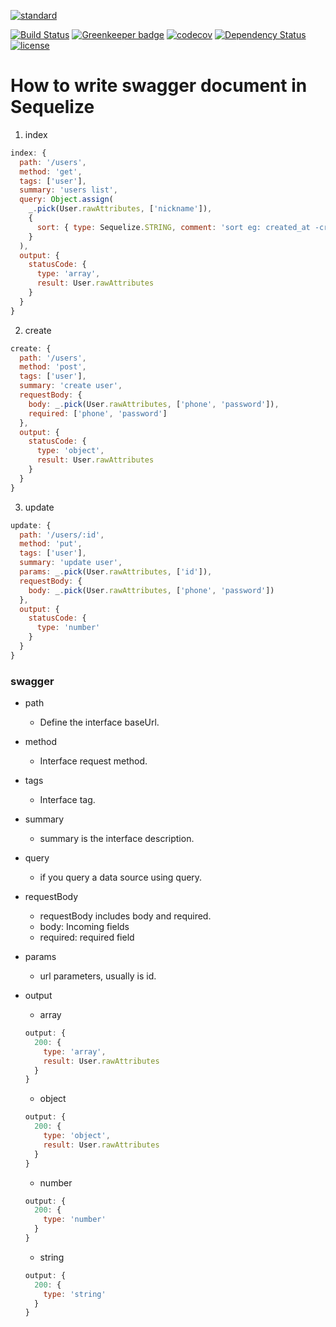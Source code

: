 [![standard][standard-image]][standard-url]

[![Build Status][travis-image]][travis-url]
[![Greenkeeper badge](https://badges.greenkeeper.io/AlfieriChou/sequelize_swagger2.0.svg)](https://greenkeeper.io/)
[![codecov][codecov-image]][codecov-url]
[![Dependency Status][daviddm-image]][daviddm-url]
[![license][license-image]][license-url]

# How to write swagger document in Sequelize

1. index

  ```javascript
  index: {
    path: '/users',
    method: 'get',
    tags: ['user'],
    summary: 'users list',
    query: Object.assign(
      _.pick(User.rawAttributes, ['nickname']),
      {
        sort: { type: Sequelize.STRING, comment: 'sort eg: created_at -created_at' }
      }
    ),
    output: {
      statusCode: {
      	type: 'array',
      	result: User.rawAttributes
      }
    }
  }
  ```
	
2. create

  ```javascript
  create: {
    path: '/users',
    method: 'post',
    tags: ['user'],
    summary: 'create user',
    requestBody: {
      body: _.pick(User.rawAttributes, ['phone', 'password']),
      required: ['phone', 'password']
    },
    output: {
      statusCode: {
      	type: 'object',
      	result: User.rawAttributes
      }
    }
  }
  ```

3. update

  ```javascript
  update: {
    path: '/users/:id',
    method: 'put',
    tags: ['user'],
    summary: 'update user',
    params: _.pick(User.rawAttributes, ['id']),
    requestBody: {
      body: _.pick(User.rawAttributes, ['phone', 'password'])
    },
    output: {
      statusCode: {
      	type: 'number'
      }
    }
  }
  ```

### swagger

* path
  * Define the interface baseUrl.

* method
  * Interface request method.

* tags
  * Interface tag.

* summary
  * summary is the interface description.

* query
  * if you query a data source using query.

* requestBody
  * requestBody includes body and required.
  * body: Incoming fields
  * required: required field

* params
  * url parameters, usually is id.

* output

  * array

  ```javascript
  output: {
    200: {
      type: 'array',
      result: User.rawAttributes
    }
  }
  ```

  * object
  
  ```javascript
  output: {
    200: {
      type: 'object',
      result: User.rawAttributes
    }
  }
  ```

  * number
  
  ```javascript
  output: {
    200: {
      type: 'number'
    }
  }
  ```

  * string
  
  ```javascript
  output: {
    200: {
      type: 'string'
    }
  }
  ```

[travis-image]: https://travis-ci.org/AlfieriChou/sequelize_swagger2.0.svg?branch=master
[travis-url]: https://travis-ci.org/AlfieriChou/sequelize_swagger2.0
[codecov-image]: https://codecov.io/gh/AlfieriChou/sequelize_swagger2.0/branch/master/graph/badge.svg
[codecov-url]: https://codecov.io/gh/AlfieriChou/sequelize_swagger2.0
[daviddm-image]: https://david-dm.org/AlfieriChou/sequelize_swagger2.0.svg?theme=shields.io
[daviddm-url]: https://david-dm.org/AlfieriChou/sequelize_swagger2.0
[license-image]: https://img.shields.io/badge/License-MIT-yellow.svg
[license-url]: https://opensource.org/licenses/MIT
[standard-image]:
https://cdn.rawgit.com/standard/standard/master/badge.svg
[standard-url]:
https://github.com/standard/standard
